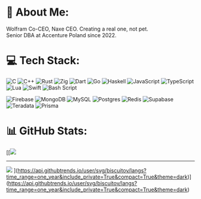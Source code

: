 # 💫 About Me:
Wolfram Co-CEO, Naxe CEO. Creating a real one, not pet.<br>
Senior DBA at Accenture Poland since 2022.

# 💻 Tech Stack:
![C](https://img.shields.io/badge/c-%2300599C.svg?style=flat&logo=c&logoColor=white) ![C++](https://img.shields.io/badge/c++-%2300599C.svg?style=flat&logo=c%2B%2B&logoColor=white) ![Rust](https://img.shields.io/badge/rust-%23000000.svg?style=flat&logo=rust&logoColor=white)  ![Zig](https://img.shields.io/badge/Zig-%23F7A41D.svg?style=flat&logo=zig&logoColor=white) ![Dart](https://img.shields.io/badge/dart-%230175C2.svg?style=flat&logo=dart&logoColor=white) ![Go](https://img.shields.io/badge/go-%2300ADD8.svg?style=flat&logo=go&logoColor=white) ![Haskell](https://img.shields.io/badge/Haskell-5e5086?style=flat&logo=haskell&logoColor=white) ![JavaScript](https://img.shields.io/badge/javascript-%23323330.svg?style=flat&logo=javascript&logoColor=%23F7DF1E) ![TypeScript](https://img.shields.io/badge/typescript-%23007ACC.svg?style=flat&logo=typescript&logoColor=white) 
 ![Lua](https://img.shields.io/badge/lua-%232C2D72.svg?style=flat&logo=lua&logoColor=white) ![Swift](https://img.shields.io/badge/swift-F54A2A?style=flat&logo=swift&logoColor=white) ![Bash Script](https://img.shields.io/badge/bash_script-%23121011.svg?style=flat&logo=gnu-bash&logoColor=white)

![Firebase](https://img.shields.io/badge/firebase-a08021?style=flat&logo=firebase&logoColor=ffcd34) ![MongoDB](https://img.shields.io/badge/MongoDB-%234ea94b.svg?style=flat&logo=mongodb&logoColor=white) ![MySQL](https://img.shields.io/badge/mysql-4479A1.svg?style=flat&logo=mysql&logoColor=white) ![Postgres](https://img.shields.io/badge/postgres-%23316192.svg?style=flat&logo=postgresql&logoColor=white) ![Redis](https://img.shields.io/badge/redis-%23DD0031.svg?style=flat&logo=redis&logoColor=white) ![Supabase](https://img.shields.io/badge/Supabase-3ECF8E?style=flat&logo=supabase&logoColor=white) ![Teradata](https://img.shields.io/badge/Teradata-F37440?style=flat&logo=teradata&logoColor=white) ![Prisma](https://img.shields.io/badge/Prisma-3982CE?style=flat&logo=Prisma&logoColor=white) 

# 📊 GitHub Stats:
[[![](https://nirzak-streak-stats.vercel.app/?user=biscuitov&theme=dark&hide_border=true)<br/>

---
[![](https://visitcount.itsvg.in/api?id=biscuitov&icon=0&color=0)](https://visitcount.itsvg.in)
](https://api.githubtrends.io/user/svg/biscuitov/langs?time_range=one_year&include_private=True&compact=True&theme=dark)](https://api.githubtrends.io/user/svg/biscuitov/langs?time_range=one_year&include_private=True&compact=True&theme=dark)
